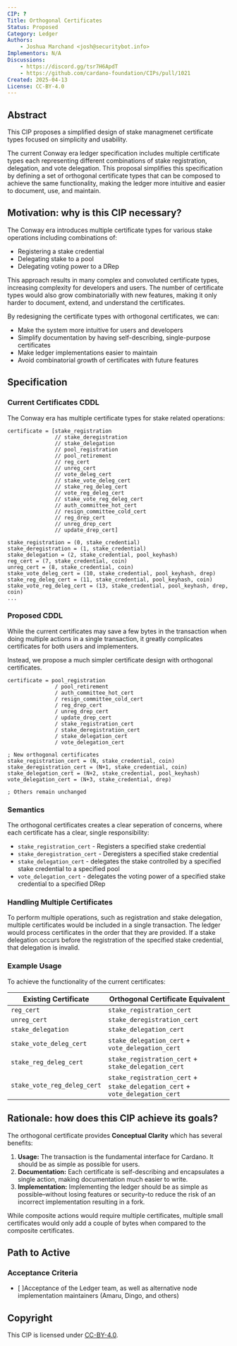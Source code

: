 ```yaml
---
CIP: ?
Title: Orthogonal Certificates
Status: Proposed
Category: Ledger
Authors:
    - Joshua Marchand <josh@securitybot.info>
Implementors: N/A
Discussions:
    - https://discord.gg/tsr7H6ApdT
    - https://github.com/cardano-foundation/CIPs/pull/1021
Created: 2025-04-13
License: CC-BY-4.0
---
```


## Abstract

This CIP proposes a simplified design of stake managmenet certificate types focused on simplicity and usability.

The current Conway era ledger specification includes multiple certificate types each representing different combinations of stake registration, delegation, and vote delegation. This proposal simplifies this specification by defining a set of orthogonal certificate types that can be composed to achieve the same functionality, making the ledger more intuitive and easier to document, use, and maintain.

## Motivation: why is this CIP necessary?

The Conway era introduces multiple certificate types for various stake operations including combinations of:

- Registering a stake credential
- Delegating stake to a pool
- Delegating voting power to a DRep

This approach results in many complex and convoluted certificate types, increasing complexity for developers and users. The number of certificate types would also grow combinatorially with new features, making it only harder to document, extend, and understand the certificates.

By redesigning the certificate types with orthogonal certificates, we can:
 - Make the system more intuitive for users and developers
 - Simplify documentation by having self-describing, single-purpose certificates
 - Make ledger implementations easier to maintain
 - Avoid combinatorial growth of certificates with future features


## Specification

### Current Certificates CDDL
The Conway era has multiple certificate types for stake related operations:
```cddl
certificate = [stake_registration
               // stake_deregistration
               // stake_delegation
               // pool_registration
               // pool_retirement
               // reg_cert
               // unreg_cert
               // vote_deleg_cert
               // stake_vote_deleg_cert
               // stake_reg_deleg_cert
               // vote_reg_deleg_cert
               // stake_vote_reg_deleg_cert
               // auth_committee_hot_cert
               // resign_committee_cold_cert
               // reg_drep_cert
               // unreg_drep_cert
               // update_drep_cert]

stake_registration = (0, stake_credential)
stake_deregistration = (1, stake_credential)
stake_delegation = (2, stake_credential, pool_keyhash)
reg_cert = (7, stake_credential, coin)
unreg_cert = (8, stake_credential, coin)
stake_vote_deleg_cert = (10, stake_credential, pool_keyhash, drep)
stake_reg_deleg_cert = (11, stake_credential, pool_keyhash, coin)
stake_vote_reg_deleg_cert = (13, stake_credential, pool_keyhash, drep, coin)
...
```

### Proposed CDDL
While the current certificates may save a few bytes in the transaction when doing multiple actions in a single transaction, it greatly complicates certificates for both users and implementers.

Instead, we propose a much simpler certificate design with orthogonal certificates.
```
certificate = pool_registration
               / pool_retirement
               / auth_committee_hot_cert
               / resign_committee_cold_cert
               / reg_drep_cert
               / unreg_drep_cert
               / update_drep_cert
               / stake_registration_cert
               / stake_deregistration_cert
               / stake_delegation_cert
               / vote_delegation_cert

; New orthogonal certificates
stake_registration_cert = (N, stake_credential, coin)
stake_deregistration_cert = (N+1, stake_credential, coin)
stake_delegation_cert = (N+2, stake_credential, pool_keyhash)
vote_delegation_cert = (N+3, stake_credential, drep)

; Others remain unchanged
```

### Semantics
The orthogonal certificates creates a clear seperation of concerns, where each certificate has a clear, single responsibility:

- `stake_registration_cert` - Registers a specified stake credential
- `stake_deregistration_cert` - Deregisters a specified stake credential
- `stake_delegation_cert` - delegates the stake controlled by a specified stake credential to a specified pool
- `vote_delegation_cert` - delegates the voting power of a specified stake credential to a specified DRep

### Handling Multiple Certificates
To perform multiple operations, such as registration and stake delegation, multiple certificates would be included in a single transaction. The ledger would process certificates in the order that they are provided. If a stake delegation occurs before the registration of the specified stake credential, that delegation is invalid.


### Example Usage
To achieve the functionality of the current certificates:


| Existing Certificate | Orthogonal Certificate Equivalent |
| -------- | -------- |
| `reg_cert`              | `stake_registration_cert`       |
| `unreg_cert`            | `stake_deregistration_cert`     |
| `stake_delegation`      | `stake_delegation_cert`         |
| `stake_vote_deleg_cert` | `stake_delegation_cert` +  `vote_delegation_cert`   |
| `stake_reg_deleg_cert`      | `stake_registration_cert` + `stake_delegation_cert`   |
| `stake_vote_reg_deleg_cert` | `stake_registration_cert` + `stake_delegation_cert` + `vote_delegation_cert`  |


## Rationale: how does this CIP achieve its goals?

The orthogonal certificate provides **Conceptual Clarity** which has several benefits:
1. **Usage:** The transaction is the fundamental interface for Cardano. It should be as simple as possible for users.
2. **Documentation:** Each certificate is self-describing and encapsulates a single action, making documentation much easier to write.
3. **Implementation:** Implementing the ledger should be as simple as possible–without losing features or security–to reduce the risk of an incorrect implementation resulting in a fork.

While composite actions would require multiple certificates, multiple small certificates would only add a couple of bytes when compared to the composite certificates.

## Path to Active

### Acceptance Criteria

- [ ]Acceptance of the Ledger team, as well as alternative node implementation maintainers (Amaru, Dingo, and others)

## Copyright

This CIP is licensed under [CC-BY-4.0](https://creativecommons.org/licenses/by/4.0/legalcode).
